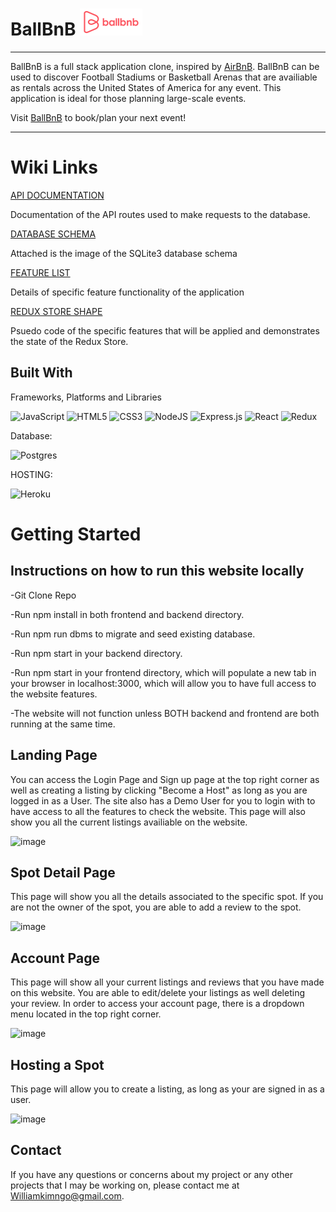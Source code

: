 # BallBnB ![image](https://raw.githubusercontent.com/williamkimngo/API-Project-Airbnb/main/assets/ballbnb3.png)

***

BallBnB is a full stack application clone, inspired by [AirBnB](https://www.airbnb.com/). BallBnB can be used to discover Football Stadiums or Basketball Arenas that are availiable as rentals across the United States of America for any event. This application is ideal for those planning large-scale events.

Visit [BallBnB](https://ballbnb-project.herokuapp.com/) to book/plan your next event!

***

# Wiki Links

[API DOCUMENTATION](https://github.com/williamkimngo/API-Project-Airbnb/wiki/API-DOCUMENTATION)

Documentation of the API routes used to make requests to the database.

[DATABASE SCHEMA](https://github.com/williamkimngo/API-Project-Airbnb/wiki/DATABASE-SCHEMA)

Attached is the image of the SQLite3 database schema

[FEATURE LIST](https://github.com/williamkimngo/API-Project-Airbnb/wiki/FEATURE-LIST)

Details of specific feature functionality of the application

[REDUX STORE SHAPE](https://github.com/williamkimngo/API-Project-Airbnb/wiki/REDUX-STORE-SHAPE)

Psuedo code of the specific features that will be applied and demonstrates the state of the Redux Store.

## Built With

Frameworks, Platforms and Libraries

![JavaScript](https://img.shields.io/badge/javascript-%23323330.svg?style=for-the-badge&logo=javascript&logoColor=%23F7DF1E)
![HTML5](https://img.shields.io/badge/html5-%23E34F26.svg?style=for-the-badge&logo=html5&logoColor=white)
![CSS3](https://img.shields.io/badge/css3-%231572B6.svg?style=for-the-badge&logo=css3&logoColor=white)
![NodeJS](https://img.shields.io/badge/node.js-6DA55F?style=for-the-badge&logo=node.js&logoColor=white)
![Express.js](https://img.shields.io/badge/express.js-%23404d59.svg?style=for-the-badge&logo=express&logoColor=%2361DAFB)
![React](https://img.shields.io/badge/react-%2320232a.svg?style=for-the-badge&logo=react&logoColor=%2361DAFB)
![Redux](https://img.shields.io/badge/redux-%23593d88.svg?style=for-the-badge&logo=redux&logoColor=white)

Database:

![Postgres](https://img.shields.io/badge/postgres-%23316192.svg?style=for-the-badge&logo=postgresql&logoColor=white)

HOSTING:

![Heroku](https://img.shields.io/badge/heroku-%23430098.svg?style=for-the-badge&logo=heroku&logoColor=white)

# Getting Started

## Instructions on how to run this website locally
-Git Clone Repo

-Run npm install in both frontend and backend directory.

-Run npm run dbms to migrate and seed existing database.

-Run npm start in your backend directory.

-Run npm start in your frontend directory, which will populate a new tab in your browser in localhost:3000, which will allow you to have full access to the website features.

-The website will not function unless BOTH backend and frontend are both running at the same time.


## Landing Page

You can access the Login Page and Sign up page at the top right corner as well as creating a listing by clicking "Become a Host" as long as you are logged in as a User. The site also has a Demo User for you to login with to have access to all the features to check the website. This page will also show you all the current listings availiable on the website.

![image](https://i.imgur.com/NCMG97L.png)

## Spot Detail Page



This page will show you all the details associated to the specific spot. If you are not the owner of the spot, you are able to add a review to the spot.

![image](https://i.imgur.com/MAlVUw5.png)


## Account Page


This page will show all your current listings and reviews that you have made on this website. You are able to edit/delete your listings as well deleting your review. In order to access your account page, there is a dropdown menu located in the top right corner.

![image](https://i.imgur.com/mZiwvWt.png)


## Hosting a Spot


This page will allow you to create a listing, as long as your are signed in as a user.

![image](https://i.imgur.com/wo6VkPg.png)




## Contact


If you have any questions or concerns about my project or any other projects that I may be working on, please contact me at Williamkimngo@gmail.com.
